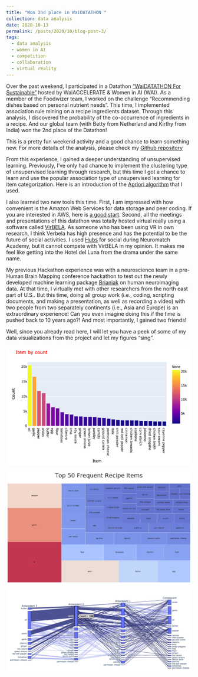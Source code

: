 ```yaml
---
title: "Won 2nd place in WaiDATATHON "
collection: data analysis
date: 2020-10-13
permalink: /posts/2020/10/blog-post-3/
tags:
  - data analysis
  - women in AI
  - competition
  - collaboration
  - virtual reality
---
```



Over the past weekend, I participated in a Datathon [“WaiDATATHON For Sustainable”](https://www.womeninai.co/waidatathon) hosted by WaiACCELERATE & Women in AI (WAI). As a member of the Foodwizer team, I worked on the challenge “Recommending dishes based on personal nutrient needs”. This time, I implemented association rule mining on a recipe ingredients dataset. Through this analysis, I discovered the probability of the co-occurrence of ingredients in a recipe. And our global team (with Betty from Netherland and Kirthy from India) won the 2nd place of the Datathon!

This is a pretty fun weekend activity and a good chance to learn something new. For more details of the analysis, please check my [Github repository](https://github.com/LilianYou/Food_Categorization)


From this experience, I gained a deeper understanding of unsupervised learning. Previously, I’ve only had chance to implement the clustering type of unsupervised learning through research, but this time I got a chance to learn and use the popular association type of unsupervised learning for item categorization. Here is an introduction of the [Apriori algorithm](https://medium.com/@kaumadiechamalka100/apriori-algorithm-f7fb30793274) that I used. 

I also learned two new tools this time. First, I am impressed with how convenient is the Amazon Web Services for data storage and peer coding. If you are interested in AWS, here is [a good start]( https://aws.amazon.com/free/?all-free-tier.sort-by=item.additionalFields.SortRank&all-free-tier.sort-order=asc). Second, all the meetings and presentations of this datathon was totally hosted virtual really using a software called [VirBELA]( https://www.virbela.com/). As someone who has been using VR in own research, I think Verbela has high presence and has the potential to be the future of social activities. I used [Hubs]( https://hubs.mozilla.com/) for social during Neuromatch Academy, but it cannot compete with VirBELA in my opinion. It makes me feel like getting into the Hotel del Luna from the drama under the same name.

My previous Hackathon experience was with a neuroscience team in a pre-Human Brain Mapping conference hackathon to test out the newly developed machine learning package [Brianiak]( https://brainiak.org/tutorials/) on human neuroimaging data. At that time, I virtually met with other researchers from the north east part of U.S.. But this time, doing all group work (i.e., coding, scripting documents, and making a presentation, as well as recording a video) with two people from two separately continents (i.e., Asia and Europe) is an extraordinary experience! Can you even imagine doing this if the time is pushed back to 10 years ago?! And most importantly, I gained two friends!

Well, since you already read here, I will let you have a peek of some of my data visualizations from the project and let my figures “sing”.

![EDA](https://raw.githubusercontent.com/LilianYou/Food_Categorization/images/fig1.png)

![EDA2](https://raw.githubusercontent.com/LilianYou/Food_Categorization/images/fig2.png)

![Parallel Graph](https://raw.githubusercontent.com/LilianYou/Food_Categorization/images/Fig4.png)


